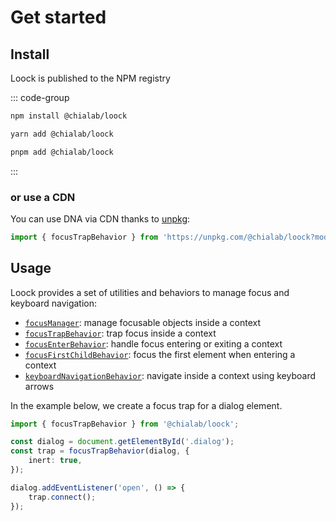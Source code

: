 # Get started

## Install

Loock is published to the NPM registry

::: code-group

```bash [npm]
npm install @chialab/loock
```

```bash [yarn]
yarn add @chialab/loock
```

```bash [pnpm]
pnpm add @chialab/loock
```

:::

### or use a CDN

You can use DNA via CDN thanks to [unpkg](https://unpkg.com/):

```ts
import { focusTrapBehavior } from 'https://unpkg.com/@chialab/loock?module';
```

## Usage

Loock provides a set of utilities and behaviors to manage focus and keyboard navigation:

-   [`focusManager`](./focus-manager): manage focusable objects inside a context
-   [`focusTrapBehavior`](./focus-trap-behavior): trap focus inside a context
-   [`focusEnterBehavior`](./focus-enter-behavior): handle focus entering or exiting a context
-   [`focusFirstChildBehavior`](./focus-first-child-behavior): focus the first element when entering a context
-   [`keyboardNavigationBehavior`](./keyboard-navigation-behavior): navigate inside a context using keyboard arrows

In the example below, we create a focus trap for a dialog element.

```ts
import { focusTrapBehavior } from '@chialab/loock';

const dialog = document.getElementById('.dialog');
const trap = focusTrapBehavior(dialog, {
    inert: true,
});

dialog.addEventListener('open', () => {
    trap.connect();
});
```
